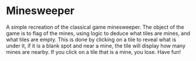 # Minesweeper
A simple recreation of the classical game minesweeper. The object of the game is to flag of the mines, using logic to 
deduce what tiles are mines, and what tiles are empty. This is done by clicking on a tile to reveal what is under it,
if it is a blank spot and near a mine, the tile will display how many mines are nearby. 
If you click on a tile that is a mine, you lose. Have fun!
